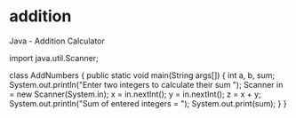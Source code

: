 # addition
Java - Addition Calculator

import java.util.Scanner;
 
class AddNumbers
{
   public static void main(String args[])
   {
      int a, b, sum;
      System.out.println("Enter two integers to calculate their sum ");
      Scanner in = new Scanner(System.in);
      x = in.nextInt();
      y = in.nextInt();
      z = x + y;
      System.out.println("Sum of entered integers = ");
      System.out.print(sum);
   }
}
